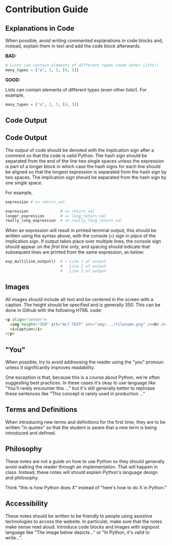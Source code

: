 # Contribution Guide
## Explanations in Code
When possible, avoid writing commented explanations in code blocks and, instead, explain them in text and add the code block afterwards.

**BAD:**

```python
# Lists can contain elements of different types (even other lists!)
many_types = ["a", 2, 3, [4, 5]]
```

**GOOD:**

Lists can contain elements of different types (even other lists!). For example,

```python
many_types = ["a", 2, 3, [4, 5]]
```

## Code Output
## Code Output
The output of code should be denoted with the implication sign after a comment so that the code is valid Python. The hash sign should be separated from the end of the line two single spaces unless the expression is part of a longer block in which case the hash signs for each line should be aligned so that the longest expression is separated from the hash sign by two spaces. The implication sign should be separated from the hash sign by one single space.

For example,

```python
expression # => return_val

expression              # => return_val
longer_expression       # => long_return_val
really_long_expression  # => really_long_return_val
```

When an expression will result in printed terminal output, this should be written using the syntax above, with the console (`>`) sign in place of the implication sign. If output takes place over multiple lines, the console sign should appear _on the first line only_, and spacing should indicate that subsequent lines are printed from the same expression, as below:

```python
exp_multiline_output()  # > Line 1 of output
                        #   Line 2 of output
                        #   Line 3 of output
```

## Images
All images should include alt text and be centered in the screen with a caption. The height should be specified and is generally 350. This can be done in Github with the following HTML code:

```md
<p align="center">
  <img height="350" alt="ALT TEXT" src="img/.../filename.png" /><br />
  <i>Caption</i>
</p>
```

## "You"
When possible, try to avoid addressing the reader using the "you" pronoun unless it significantly improves readability. 

One exception is that, because this is a course about Python, we're often suggesting best practices. In these cases it's okay to use language like "You'll rarely encounter this ..." but it's still generally better to rephrase these sentences like "This concept is rarely used in production ..."

## Terms and Definitions
When introducing new terms and definitions for the first time, they are to be written "in quotes" so that the student is aware that a new term is being introduced and defined.

## Philosophy
These notes are not a guide on how to use Python so they should generally avoid walking the reader through an implementation. That will happen in class. Instead, these notes will should explain Python's language design and philosophy.

Think "this is how Python does X" instead of "here's how to do X in Python."

## Accessibility
These notes should be written to be friendly to people using assistive technologies to access the website. In particular, make sure that the notes make sense read aloud. Introduce code blocks and images with signpost language like "The image below depicts..." or "In Python, it's valid to write...".

